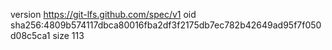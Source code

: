 version https://git-lfs.github.com/spec/v1
oid sha256:4809b574117dbca80016fba2df3f2175db7ec782b42649ad95f7f050d08c5ca1
size 113

